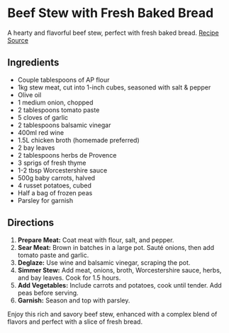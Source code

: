 # Beef Stew with Fresh Baked Bread

A hearty and flavorful beef stew, perfect with fresh baked bread. [Recipe Source](https://www.reddit.com/r/FoodPorn/comments/r8drfd/beef_stew_w_fresh_baked_bread/)

## Ingredients

- Couple tablespoons of AP flour
- 1kg stew meat, cut into 1-inch cubes, seasoned with salt & pepper
- Olive oil
- 1 medium onion, chopped
- 2 tablespoons tomato paste
- 5 cloves of garlic
- 2 tablespoons balsamic vinegar
- 400ml red wine
- 1.5L chicken broth (homemade preferred)
- 2 bay leaves
- 2 tablespoons herbs de Provence
- 3 sprigs of fresh thyme
- 1-2 tbsp Worcestershire sauce
- 500g baby carrots, halved
- 4 russet potatoes, cubed
- Half a bag of frozen peas
- Parsley for garnish

## Directions

1. **Prepare Meat:** Coat meat with flour, salt, and pepper.
2. **Sear Meat:** Brown in batches in a large pot. Sauté onions, then add tomato paste and garlic.
3. **Deglaze:** Use wine and balsamic vinegar, scraping the pot.
4. **Simmer Stew:** Add meat, onions, broth, Worcestershire sauce, herbs, and bay leaves. Cook for 1.5 hours.
5. **Add Vegetables:** Include carrots and potatoes, cook until tender. Add peas before serving.
6. **Garnish:** Season and top with parsley.

Enjoy this rich and savory beef stew, enhanced with a complex blend of flavors and perfect with a slice of fresh bread.
